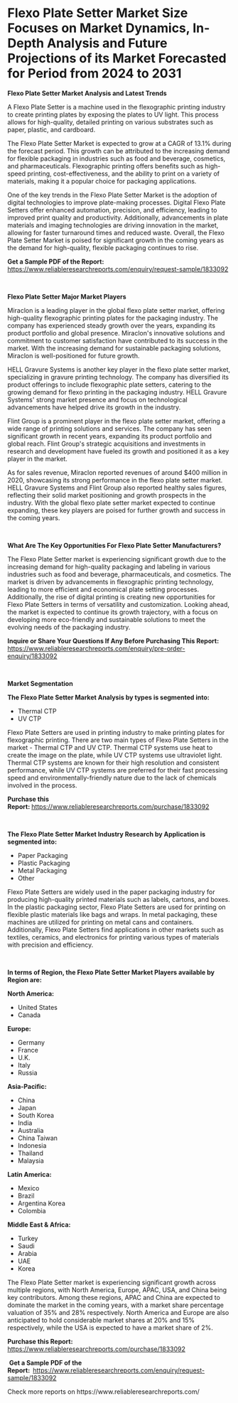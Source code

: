 <p><h1>Flexo Plate Setter Market Size Focuses on Market Dynamics, In-Depth Analysis and Future Projections of its Market Forecasted for Period from 2024 to 2031</h1></p><p><strong>Flexo Plate Setter Market Analysis and Latest Trends</strong></p>
<p><p>A Flexo Plate Setter is a machine used in the flexographic printing industry to create printing plates by exposing the plates to UV light. This process allows for high-quality, detailed printing on various substrates such as paper, plastic, and cardboard.</p><p>The Flexo Plate Setter Market is expected to grow at a CAGR of 13.1% during the forecast period. This growth can be attributed to the increasing demand for flexible packaging in industries such as food and beverage, cosmetics, and pharmaceuticals. Flexographic printing offers benefits such as high-speed printing, cost-effectiveness, and the ability to print on a variety of materials, making it a popular choice for packaging applications.</p><p>One of the key trends in the Flexo Plate Setter Market is the adoption of digital technologies to improve plate-making processes. Digital Flexo Plate Setters offer enhanced automation, precision, and efficiency, leading to improved print quality and productivity. Additionally, advancements in plate materials and imaging technologies are driving innovation in the market, allowing for faster turnaround times and reduced waste. Overall, the Flexo Plate Setter Market is poised for significant growth in the coming years as the demand for high-quality, flexible packaging continues to rise.</p></p>
<p><strong>Get a Sample PDF of the Report:&nbsp;</strong> <a href="https://www.reliableresearchreports.com/enquiry/request-sample/1833092">https://www.reliableresearchreports.com/enquiry/request-sample/1833092</a></p>
<p>&nbsp;</p>
<p><strong>Flexo Plate Setter Major Market Players</strong></p>
<p><p>Miraclon is a leading player in the global flexo plate setter market, offering high-quality flexographic printing plates for the packaging industry. The company has experienced steady growth over the years, expanding its product portfolio and global presence. Miraclon's innovative solutions and commitment to customer satisfaction have contributed to its success in the market. With the increasing demand for sustainable packaging solutions, Miraclon is well-positioned for future growth.</p><p>HELL Gravure Systems is another key player in the flexo plate setter market, specializing in gravure printing technology. The company has diversified its product offerings to include flexographic plate setters, catering to the growing demand for flexo printing in the packaging industry. HELL Gravure Systems' strong market presence and focus on technological advancements have helped drive its growth in the industry.</p><p>Flint Group is a prominent player in the flexo plate setter market, offering a wide range of printing solutions and services. The company has seen significant growth in recent years, expanding its product portfolio and global reach. Flint Group's strategic acquisitions and investments in research and development have fueled its growth and positioned it as a key player in the market.</p><p>As for sales revenue, Miraclon reported revenues of around $400 million in 2020, showcasing its strong performance in the flexo plate setter market. HELL Gravure Systems and Flint Group also reported healthy sales figures, reflecting their solid market positioning and growth prospects in the industry. With the global flexo plate setter market expected to continue expanding, these key players are poised for further growth and success in the coming years.</p></p>
<p>&nbsp;</p>
<p><strong>What Are The Key Opportunities For Flexo Plate Setter Manufacturers?</strong></p>
<p><p>The Flexo Plate Setter market is experiencing significant growth due to the increasing demand for high-quality packaging and labeling in various industries such as food and beverage, pharmaceuticals, and cosmetics. The market is driven by advancements in flexographic printing technology, leading to more efficient and economical plate setting processes. Additionally, the rise of digital printing is creating new opportunities for Flexo Plate Setters in terms of versatility and customization. Looking ahead, the market is expected to continue its growth trajectory, with a focus on developing more eco-friendly and sustainable solutions to meet the evolving needs of the packaging industry.</p></p>
<p><strong>Inquire or Share Your Questions If Any Before Purchasing This Report:</strong> <a href="https://www.reliableresearchreports.com/enquiry/pre-order-enquiry/1833092">https://www.reliableresearchreports.com/enquiry/pre-order-enquiry/1833092</a></p>
<p>&nbsp;</p>
<p><strong>Market Segmentation</strong></p>
<p><strong>The Flexo Plate Setter Market Analysis by types is segmented into:</strong></p>
<p><ul><li>Thermal CTP</li><li>UV CTP</li></ul></p>
<p><p>Flexo Plate Setters are used in printing industry to make printing plates for flexographic printing. There are two main types of Flexo Plate Setters in the market - Thermal CTP and UV CTP. Thermal CTP systems use heat to create the image on the plate, while UV CTP systems use ultraviolet light. Thermal CTP systems are known for their high resolution and consistent performance, while UV CTP systems are preferred for their fast processing speed and environmentally-friendly nature due to the lack of chemicals involved in the process.</p></p>
<p><strong>Purchase this Report:&nbsp;</strong><a href="https://www.reliableresearchreports.com/purchase/1833092">https://www.reliableresearchreports.com/purchase/1833092</a></p>
<p>&nbsp;</p>
<p><strong>The Flexo Plate Setter Market Industry Research by Application is segmented into:</strong></p>
<p><ul><li>Paper Packaging</li><li>Plastic Packaging</li><li>Metal Packaging</li><li>Other</li></ul></p>
<p><p>Flexo Plate Setters are widely used in the paper packaging industry for producing high-quality printed materials such as labels, cartons, and boxes. In the plastic packaging sector, Flexo Plate Setters are used for printing on flexible plastic materials like bags and wraps. In metal packaging, these machines are utilized for printing on metal cans and containers. Additionally, Flexo Plate Setters find applications in other markets such as textiles, ceramics, and electronics for printing various types of materials with precision and efficiency.</p></p>
<p>&nbsp;</p>
<p><strong>In terms of Region, the Flexo Plate Setter Market Players available by Region are:</strong></p>
<p>
    <p> <strong> North America: </strong>
        <ul>
            <li>United States</li>
            <li>Canada</li>
        </ul>
        </p> 
    <p> <strong> Europe: </strong>
        <ul>
            <li>Germany</li>
            <li>France</li>
            <li>U.K.</li>
            <li>Italy</li>
            <li>Russia</li>
        </ul>
        </p> 
    <p> <strong> Asia-Pacific: </strong>
        <ul>
            <li>China</li>
            <li>Japan</li>
            <li>South Korea</li>
            <li>India</li>
            <li>Australia</li>
            <li>China Taiwan</li>
            <li>Indonesia</li>
            <li>Thailand</li>
            <li>Malaysia</li>
        </ul>
        </p> 
    <p> <strong> Latin America: </strong>
        <ul>
            <li>Mexico</li>
            <li>Brazil</li>
            <li>Argentina Korea</li>
            <li>Colombia</li>
        </ul>
        </p> 
    <p> <strong> Middle East & Africa: </strong>
        <ul>
            <li>Turkey</li>
            <li>Saudi</li>
            <li>Arabia</li>
            <li>UAE</li>
            <li>Korea</li>
        </ul>
    </p>
    </p>
<p><p>The Flexo Plate Setter market is experiencing significant growth across multiple regions, with North America, Europe, APAC, USA, and China being key contributors. Among these regions, APAC and China are expected to dominate the market in the coming years, with a market share percentage valuation of 35% and 28% respectively. North America and Europe are also anticipated to hold considerable market shares at 20% and 15% respectively, while the USA is expected to have a market share of 2%.</p></p>
<p><strong>Purchase this Report: </strong><a href="https://www.reliableresearchreports.com/purchase/1833092">https://www.reliableresearchreports.com/purchase/1833092</a></p>
<p>&nbsp;<strong>Get a Sample PDF of the Report:&nbsp;&nbsp;</strong><a href="https://www.reliableresearchreports.com/enquiry/request-sample/1833092">https://www.reliableresearchreports.com/enquiry/request-sample/1833092</a></p>
<p><strong></strong></p>
<p>Check more reports on https://www.reliableresearchreports.com/</p>